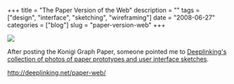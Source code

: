 +++
title = "The Paper Version of the Web"
description = ""
tags = ["design", "interface", "sketching", "wireframing"]
date = "2008-06-27"
categories = ["blog"]
slug = "paper-version-web"
+++



  <div class="notebook-screenshot"><a href="http://deeplinking.net/paper-web/"><img src="http://media.konigi.com/bluga/wt48658923196f9.jpg"/></a></div><p>After posting the Konigi Graph Paper, someone pointed me to <a href="http://deeplinking.net/paper-web/">Deeplinking's collection of photos of paper prototypes and user interface sketches</a>.</p>
    
  <a href="http://deeplinking.net/paper-web/">http://deeplinking.net/paper-web/</a>
